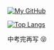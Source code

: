 [![My GitHub](https://github-readme-stats.vercel.app/api?username=NCDWLQ)]()

[![Top Langs](https://github-readme-stats.vercel.app/api/top-langs/?username=NCDWLQ&layout=compact)](https://github.com/anuraghazra/github-readme-stats)

中考完再写 😝
